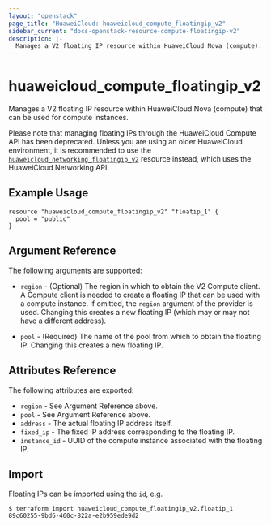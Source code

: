 ```yaml
---
layout: "openstack"
page_title: "HuaweiCloud: huaweicloud_compute_floatingip_v2"
sidebar_current: "docs-openstack-resource-compute-floatingip-v2"
description: |-
  Manages a V2 floating IP resource within HuaweiCloud Nova (compute).
---
```


# huaweicloud\_compute\_floatingip_v2

Manages a V2 floating IP resource within HuaweiCloud Nova (compute)
that can be used for compute instances.

Please note that managing floating IPs through the HuaweiCloud Compute API has
been deprecated. Unless you are using an older HuaweiCloud environment, it is
recommended to use the [`huaweicloud_networking_floatingip_v2`](networking_floatingip_v2.html)
resource instead, which uses the HuaweiCloud Networking API.

## Example Usage

```hcl
resource "huaweicloud_compute_floatingip_v2" "floatip_1" {
  pool = "public"
}
```

## Argument Reference

The following arguments are supported:

* `region` - (Optional) The region in which to obtain the V2 Compute client.
    A Compute client is needed to create a floating IP that can be used with
    a compute instance. If omitted, the `region` argument of the provider
    is used. Changing this creates a new floating IP (which may or may not
    have a different address).

* `pool` - (Required) The name of the pool from which to obtain the floating
    IP. Changing this creates a new floating IP.

## Attributes Reference

The following attributes are exported:

* `region` - See Argument Reference above.
* `pool` - See Argument Reference above.
* `address` - The actual floating IP address itself.
* `fixed_ip` - The fixed IP address corresponding to the floating IP.
* `instance_id` - UUID of the compute instance associated with the floating IP.

## Import

Floating IPs can be imported using the `id`, e.g.

```
$ terraform import huaweicloud_compute_floatingip_v2.floatip_1 89c60255-9bd6-460c-822a-e2b959ede9d2
```
